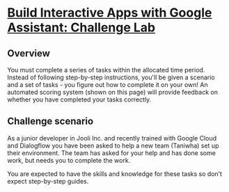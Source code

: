 # [Build Interactive Apps with Google Assistant: Challenge Lab](https://www.qwiklabs.com/focuses/11881?parent=catalog)

## Overview

You must complete a series of tasks within the allocated time period. Instead of following step-by-step instructions, you'll be given a scenario and a set of tasks - you figure out how to complete it on your own! An automated scoring system (shown on this page) will provide feedback on whether you have completed your tasks correctly.

## Challenge scenario

As a junior developer in Jooli Inc. and recently trained with Google Cloud and Dialogflow you have been asked to help a new team (Taniwha) set up their environment. The team has asked for your help and has done some work, but needs you to complete the work.

You are expected to have the skills and knowledge for these tasks so don’t expect step-by-step guides.